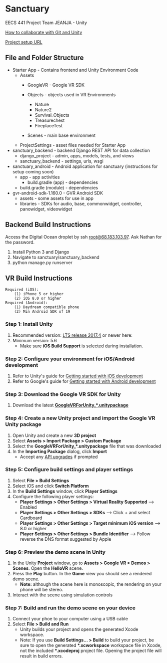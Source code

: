 
# Sanctuary
EECS 441 Project Team JEANJA - Unity

[How to collaborate with Git and Unity](https://stackoverflow.com/questions/21573405/how-to-prepare-a-unity-project-for-git)

[Project setup URL](https://developers.google.com/vr/develop/unity/get-started-ios)



## File and Folder Structure
* Starter App - Contains frontend and Unity Environment Code
	* Assets
		* GoogleVR - Google VR SDK
		* Objects - objects used in VR Environments
			* Nature
			* Nature2
			* Survival_Objects
			* Treasurechest
			* FireplaceTest

		* Scenes - main base environment
	* ProjectSettings - asset files needed for Starter App
* sanctuary_backend - backend Django REST API for data collection
	* django_project - admin, apps, models, tests, and views
	* sanctuary_backend - settings, urls, wsgi
* sanctuary_android - Android application for sanctuary (instructions for setup coming soon)
    * app - app activities
        * build.gradle (app) - dependencies
    * build.gradle (module) - dependencies
* gvr-android-sdk-1.160.0 - GVR Android SDK
	* assets - some assets for use in app
	* libraries - SDKs for audio, base, commonwidget, controller, panowidget, videowidget



## Backend Build Instructions

Access the Digital Ocean droplet by ssh root@68.183.103.97. Ask Nathan for the password.

1. Install Python 3 and Django
2. Navigate to sanctuary/sanctuary_backend
3. python manage.py runserver


## VR Build Instructions
```
Required (iOS):
    (1) iPhone 5 or higher
    (2) iOS 8.0 or higher
Required (Android):
    (1) Daydream compatible phone
    (2) Min Android SDK of 19
```
              
### Step 1: Install Unity 
1. Recommended version: [LTS release 2017.4](https://unity3d.com/unity/qa/lts-releases) or newer here: 
2. Minimum version: 5.6
	- Make sure **iOS Build Support** is selected during installation.
    
### Step 2: Configure your environment for iOS/Android development
1. Refer to Unity's guide for [Getting started with iOS development](https://docs.unity3d.com/Manual/iphone-GettingStarted.html)
2. Refer to Google's guide for [Getting started with Android development](https://developers.google.com/vr/develop/android/get-started)
### Step 3: Download the Google VR SDK for Unity
1. Download the latest [**GoogleVRForUnity_\*.unitypackage**](https://github.com/googlevr/gvr-unity-sdk/releases)

### Step 4: Create a new Unity project and import the Google VR Unity package
1. Open Unity and create a new **3D project**
2. Select **Assets > Import Package > Custom Package**
3. Select the **GoogleVRForUnity_\*.unitypackage** file that was downloaded
4. In the **Importing Package** dialog, click **Import**
	- Accept any [API upgrades](https://docs.unity3d.com/Manual/APIUpdater.html) if prompted

### Step 5: Configure build settings and player settings
1. Select **File > Build Settings**
2. Select iOS and click **Switch Platform**
3. In the **Build Settings** window, click **Player Settings**
4. Configure the following player settings:
	- **Player Settings > Other Settings > Virtual Reality Supported**  -->  Enabled
	- **Player Settings > Other Settings > SDKs** --> Click + and select Cardboard
	- **Player Settings > Other Settings > Target minimum iOS version** --> 8.0 or higher
	- **Player Settings > Other Settings > Bundle Identifier** --> Follow reverse the DNS format suggested by Apple
        
### Step 6: Preview the demo scene in Unity
1. In the Unity **Project** window, go to **Assets > Google VR > Demos > Scenes**. Open the **HelloVR** scene.
2. Press the **Play** button. In the **Game** view you should see a rendered demo scene.
	- **Note:** although the scene here is monoscopic, the rendering on your phone will be stereo.
3. Interact with the scene using simulation controls
    
### Step 7: Build and run the demo scene on your device
1. Connect your phoe to your computer using a USB cable
2. Select **File > Build and Run**
	- Unity builds your project and opens the generated Xcode workspace.
	- Note: If you use **Build Settings… > Build** to build your project, be sure to open the generated **\*.xcworkspace** workspace file in Xcode, not the included **\*.xcodeproj** project file. Opening the project file will result in build errors.

